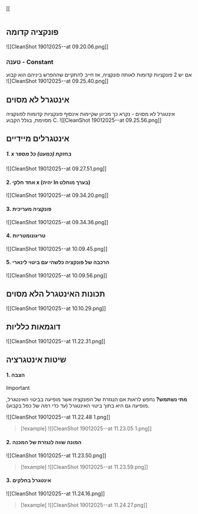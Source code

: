 [[
```table-of-contents
```

## פונקציה קדומה
![[CleanShot 19012025--at 09.20.06.png]]
### טענה - Constant
אם יש 2 פונקציות קדומות לאותה פונקציה, אז חייב להתקיים שההפרש ביניהם הוא קבוע
![[CleanShot 19012025--at 09.25.40.png]]

## אינטגרל לא מסוים
אינטגרל לא מסוים - נקרא כך מכיוון שקיימות אינסוף פונקציות קדומות לפונקציה מסוימת, בגלל הקבוע C.
![[CleanShot 19012025--at 09.25.56.png]]
## אינטגרלים מיידיים
##### 1. x בחזקת (כמעט) כל מספר
![[CleanShot 19012025--at 09.27.51.png]]
#### 2. אחד חלקי x (יהיה ln בערך מוחלט)
![[CleanShot 19012025--at 09.34.20.png]]
#### 3. פונקציה מעריכית
![[CleanShot 19012025--at 09.34.36.png]]
#### 4. טריגונומטריות
![[CleanShot 19012025--at 10.09.45.png]]
#### 5. הרכבה של פונקציה כלשהי עם ביטוי לינארי
![[CleanShot 19012025--at 10.09.56.png]]
## תכונות האינטגרל הלא מסוים
![[CleanShot 19012025--at 10.10.29.png]]
## דוגמאות כלליות
![[CleanShot 19012025--at 11.22.31.png]]

## שיטות אינטגרציה
#### 1. הצבה
> [!important]
> **מתי נשתמש?**
נחפש לראות אם הנגזרת של הפונקציה אשר מופיעה בביטוי האינטגרל, מופיעה גם היא בתוך ביטוי האינטגרל (עד כדי רמה של כפל בקבוע).

![[CleanShot 19012025--at 11.22.48 1.png]]
> [!example]
> ![[CleanShot 19012025--at 11.23.05 1.png]]
#### 2. המונה שווה לנגזרת של המכנה
![[CleanShot 19012025--at 11.23.50.png]]
> [!example]
> ![[CleanShot 19012025--at 11.23.59.png]]

#### 3. אינטגרל בחלקים
![[CleanShot 19012025--at 11.24.16.png]]
> [!example]
> ![[CleanShot 19012025--at 11.24.27.png]]
